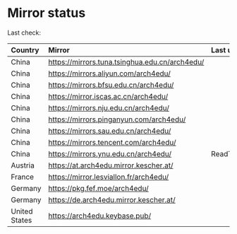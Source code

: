 <script src="./time.js"></script>
# Mirror status
Last check: <script type="text/javascript">localize(1667534628.1901965);</script>

|Country|Mirror|Last update|
|:------|:-----|:----------|
|China|https://mirrors.tuna.tsinghua.edu.cn/arch4edu/|<script type="text/javascript">localize(1667502189);</script>|
|China|https://mirrors.aliyun.com/arch4edu/|<script type="text/javascript">localize(1667466224);</script>|
|China|https://mirrors.bfsu.edu.cn/arch4edu/|<script type="text/javascript">localize(1667502189);</script>|
|China|https://mirror.iscas.ac.cn/arch4edu/|<script type="text/javascript">localize(1667502189);</script>|
|China|https://mirrors.nju.edu.cn/arch4edu/|<script type="text/javascript">localize(1667466224);</script>|
|China|https://mirrors.pinganyun.com/arch4edu/|<script type="text/javascript">localize(1667502189);</script>|
|China|https://mirrors.sau.edu.cn/arch4edu/|<script type="text/javascript">localize(1650446957);</script>|
|China|https://mirrors.tencent.com/arch4edu/|<script type="text/javascript">localize(1667502189);</script>|
|China|https://mirrors.ynu.edu.cn/arch4edu/|ReadTimeout|
|Austria|https://at.arch4edu.mirror.kescher.at/|<script type="text/javascript">localize(1667502189);</script>|
|France|https://mirror.lesviallon.fr/arch4edu/|<script type="text/javascript">localize(1667501579);</script>|
|Germany|https://pkg.fef.moe/arch4edu/|<script type="text/javascript">localize(1667502189);</script>|
|Germany|https://de.arch4edu.mirror.kescher.at/|<script type="text/javascript">localize(1667502189);</script>|
|United States|https://arch4edu.keybase.pub/|<script type="text/javascript">localize(1667466224);</script>|

<script src="./tablefilter/tablefilter.js"></script>
<script src="./table.js"></script>